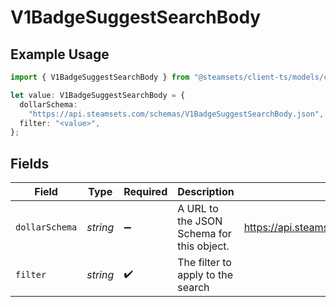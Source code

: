 # V1BadgeSuggestSearchBody

## Example Usage

```typescript
import { V1BadgeSuggestSearchBody } from "@steamsets/client-ts/models/components";

let value: V1BadgeSuggestSearchBody = {
  dollarSchema:
    "https://api.steamsets.com/schemas/V1BadgeSuggestSearchBody.json",
  filter: "<value>",
};
```

## Fields

| Field                                                           | Type                                                            | Required                                                        | Description                                                     | Example                                                         |
| --------------------------------------------------------------- | --------------------------------------------------------------- | --------------------------------------------------------------- | --------------------------------------------------------------- | --------------------------------------------------------------- |
| `dollarSchema`                                                  | *string*                                                        | :heavy_minus_sign:                                              | A URL to the JSON Schema for this object.                       | https://api.steamsets.com/schemas/V1BadgeSuggestSearchBody.json |
| `filter`                                                        | *string*                                                        | :heavy_check_mark:                                              | The filter to apply to the search                               |                                                                 |